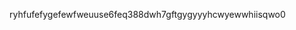ryhfufefygefewfweuuse6feq388dwh7gftgygyyyhcwyewwhiisqwo0
<!---njwdyydgygdywygywwudhwuhduhdwydufgeddydyehdu
04-2020047/04-2020047 is a ✨ special ✨ repository because its `README.md` (this file) appears on your GitHub profile.
You can click the Preview link to take a look at your changes.
--->
